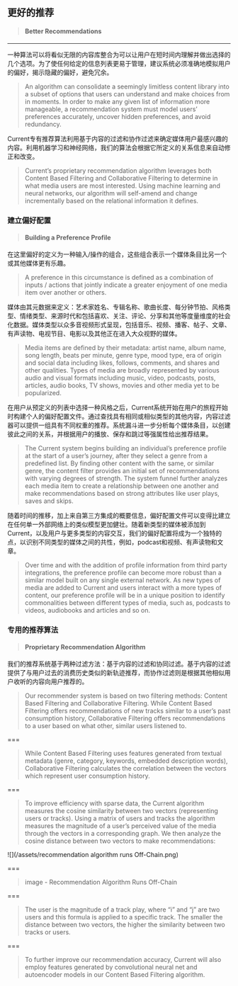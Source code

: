 ## 更好的推荐

> #### Better Recommendations

---

一种算法可以将看似无限的内容库整合为可以让用户在短时间内理解并做出选择的几个选项。为了使任何给定的信息列表更易于管理，建议系统必须准确地模拟用户的偏好，揭示隐藏的偏好，避免冗余。

> An algorithm can consolidate a seemingly limitless content library into a subset of options that users can understand and make choices from in moments. In order to make any given list of information more manageable, a recommendation system must model users’ preferences accurately, uncover hidden preferences, and avoid redundancy.

Current专有推荐算法利用基于内容的过滤和协作过滤来确定媒体用户最感兴趣的内容。利用机器学习和神经网络，我们的算法会根据它所定义的关系信息来自动修正和改变。

> Current’s proprietary recommendation algorithm leverages both Content Based Filtering and Collaborative Filtering to determine in what media users are most interested. Using machine learning and neural networks, our algorithm will self-amend and change incrementally based on the relational information it defines.

### 建立偏好配置

> #### Building a Preference Profile

在这里偏好的定义为一种输入/操作的组合，这些组合表示一个媒体条目比另一个或其他媒体更有乐趣。

> A preference in this circumstance is defined as a combination of inputs / actions that jointly indicate a greater enjoyment of one media item over another or others.

媒体由其元数据来定义：艺术家姓名、专辑名称、歌曲长度、每分钟节拍、风格类型、情绪类型、来源时代和包括喜欢、关注、评论、分享和其他等度量维度的社会化数据。媒体类型以众多音视频形式呈现，包括音乐、视频、播客、帖子、文章、有声读物、电视节目、电影以及其他正在进入大众视野的媒体。

> Media items are defined by their metadata: artist name, album name, song length, beats per minute, genre type, mood type, era of origin and social data including likes, follows, comments, and shares and other qualities. Types of media are broadly represented by various audio and visual formats including music, video, podcasts, posts, articles, audio books, TV shows, movies and other media yet to be popularized.

在用户从预定义的列表中选择一种风格之后，Current系统开始在用户的旅程开始时构建个人的偏好配置文件。通过查找具有相同或相似类型的其他内容，内容过滤器可以提供一组具有不同权重的推荐。系统漏斗进一步分析每个媒体条目，以创建彼此之间的关系，并根据用户的播放、保存和跳过等强属性给出推荐结果。

> The Current system begins building an individual’s preference profile at the start of a user’s journey, after they select a genre from a predefined list. By finding other content with the same, or similar genre, the content filter provides an initial set of recommendations with varying degrees of strength. The system funnel further analyzes each media item to create a relationship between one another and make recommendations based on strong attributes like user plays, saves and skips.

随着时间的推移，加上来自第三方集成的概要信息，偏好配置文件可以变得比建立在任何单一外部网络上的类似模型更加健壮。随着新类型的媒体被添加到Current，以及用户与更多类型的内容交互，我们的偏好配置将成为一个独特的点，以识别不同类型的媒体之间的共性，例如，podcast和视频、有声读物和文章。

> Over time and with the addition of profile information from third party integrations, the preference profile can become more robust than a similar model built on any single external network. As new types of media are added to Current and users interact with a more types of content, our preference profile will be in a unique position to identify commonalities between different types of media, such as, podcasts to videos, audiobooks and articles and so on.

### 专用的推荐算法

> #### Proprietary Recommendation Algorithm

我们的推荐系统基于两种过滤方法：基于内容的过滤和协同过滤。基于内容的过滤提供了与用户过去的消费历史类似的新轨迹推荐，而协作过滤则是根据其他相似用户收听的内容向用户推荐的。

> Our recommender system is based on two filtering methods: Content Based Filtering and Collaborative Filtering. While Content Based Filtering offers recommendations of new tracks similar to a user’s past consumption history, Collaborative Filtering offers recommendations to a user based on what other, similar users listened to.

===

> While Content Based Filtering uses features generated from textual metadata \(genre, category, keywords, embedded description words\), Collaborative Filtering calculates the correlation between the vectors which represent user consumption history.

===

> To improve efficiency with sparse data, the Current algorithm measures the cosine similarity between two vectors \(representing users or tracks\). Using a matrix of users and tracks the algorithm measures the magnitude of a user’s perceived value of the media through the vectors in a corresponding graph. We then analyze the cosine distance between two vectors to make recommendations:

![](/assets/recommendation algorithm runs Off-Chain.png)

===

> image - Recommendation Algorithm Runs Off-Chain

===

> The user is the magnitude of a track play, where “i” and “j” are two users and this formula is applied to a specific track. The smaller the distance between two vectors, the higher the similarity between two tracks or users.

===

> To further improve our recommendation accuracy, Current will also employ features generated by convolutional neural net and autoencoder models in our Content Based Filtering algorithm.



